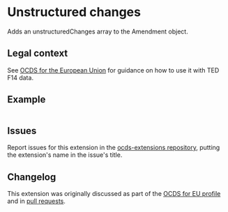 # Unstructured changes

Adds an unstructuredChanges array to the Amendment object.

## Legal context

See [OCDS for the European Union](http://standard.open-contracting.org/profiles/eu/master/en/F14) for guidance on how to use it with TED F14 data.

## Example

```json

```

## Issues

Report issues for this extension in the [ocds-extensions repository](https://github.com/open-contracting/ocds-extensions/issues), putting the extension's name in the issue's title.

## Changelog

This extension was originally discussed as part of the [OCDS for EU profile](https://github.com/open-contracting-extensions/european-union/issues/63) and in [pull requests](https://github.com/open-contracting-extensions/ocds_unstructuredChanges_extension/pulls?q=is%3Apr+is%3Aclosed).
